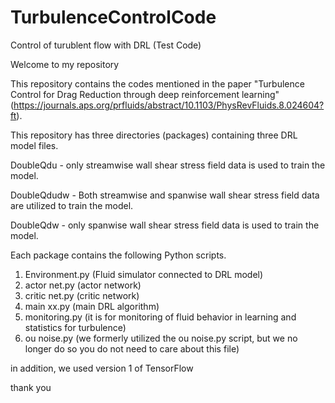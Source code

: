 # TurbulenceControlCode
Control of turublent flow with DRL (Test Code)

Welcome to my repository

This repository contains the codes mentioned in the paper <span style="background-coler:#f1f8ff">"Turbulence Control for Drag Reduction through deep reinforcement learning"</span> (https://journals.aps.org/prfluids/abstract/10.1103/PhysRevFluids.8.024604?ft).


This repository has three directories (packages) containing three DRL model files.


DoubleQdu - only streamwise wall shear stress field data is used to train the model.

DoubleQdudw - Both streamwise and spanwise wall shear stress field data are utilized to train the model.

DoubleQdw - only spanwise wall shear stress field data is used to train the model.



Each package contains the following Python scripts.
1. Environment.py (Fluid simulator connected to DRL model)
2. actor net.py (actor network)
3. critic net.py (critic network)
4. main xx.py (main DRL algorithm)
5. monitoring.py (it is for monitoring of fluid behavior in learning and statistics for turbulence)
6. ou noise.py (we formerly utilized the ou noise.py script, but we no longer do so you do not need to care about this file)

in addition, we used version 1 of TensorFlow

thank you
